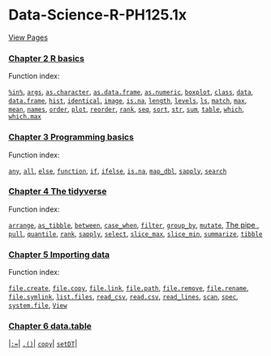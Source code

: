 # Data-Science-R-PH125.1x

[View Pages](https://biscotty666.github.io/Data-Science-R-PH125.1x/)

### [Chapter 2 R basics](docs/Pt02.html)

Function index:

<a href="docs/Pt02.html#pc-in-pc">`%in%`</a>,
<a href="docs/Pt02.html#args">`args`</a>,
<a href="docs/Pt02.html#as-character">`as.character`</a>,
<a href="docs/Pt02.html#as-data-frame">`as.data.frame`</a>,
<a href="docs/Pt02.html#as-numeric">`as.numeric`</a>,
<a href="docs/Pt02.html#boxplot">`boxplot`</a>,
<a href="docs/Pt02.html#class">`class`</a>,
<a href="docs/Pt02.html#data">`data`</a>,
<a href="docs/Pt02.html#data-frame">`data.frame`</a>,
<a href="docs/Pt02.html#hist">`hist`</a>,
<a href="docs/Pt02.html#identical">`identical`</a>,
<a href="docs/Pt02.html#image">`image`</a>,
<a href="docs/Pt02.html#is-na">`is.na`</a>,
<a href="docs/Pt02.html#length">`length`</a>,
<a href="docs/Pt02.html#levels">`levels`</a>,
<a href="docs/Pt02.html#ls">`ls`</a>,
<a href="docs/Pt02.html#match">`match`</a>,
<a href="docs/Pt02.html#max">`max`</a>,
<a href="docs/Pt02.html#mean">`mean`</a>,
<a href="docs/Pt02.html#names">`names`</a>,
<a href="docs/Pt02.html#order">`order`</a>,
<a href="docs/Pt02.html#plot">`plot`</a>,
<a href="docs/Pt02.html#reorder">`reorder`</a>,
<a href="docs/Pt02.html#rank">`rank`</a>,
<a href="docs/Pt02.html#seq">`seq`</a>,
<a href="docs/Pt02.html#sort">`sort`</a>,
<a href="docs/Pt02.html#str">`str`</a>,
<a href="docs/Pt02.html#sum">`sum`</a>,
<a href="docs/Pt02.html#table">`table`</a>,
<a href="docs/Pt02.html#which">`which`</a>,
<a href="docs/Pt02.html#which-max">`which.max`</a>

### [Chapter 3 Programming basics](docs/Pt03.html)

Function index:

<a href="docs/Pt03.html#any">`any`</a>,
<a href="docs/Pt03.html#all">`all`</a>,
<a href="docs/Pt03.html#else">`else`</a>,
<a href="docs/Pt03.html#function">`function`</a>,
<a href="docs/Pt03.html#if">`if`</a>,
<a href="docs/Pt03.html#ifelse">`ifelse`</a>,
<a href="docs/Pt03.html#is-na">`is.na`</a>,
<a href="docs/Pt03.html#map_dbl">`map_dbl`</a>,
<a href="docs/Pt03.html#sapply">`sapply`</a>,
<a href="docs/Pt03.html#search">`search`</a>

### [Chapter 4 The tidyverse](docs/Pt04.html)

Function index:

<a href="docs/Pt04#arrange">`arrange`</a>,
<a href="docs/Pt04#as_tibble">`as_tibble`</a>,
<a href="docs/Pt04#between">`between`</a>,
<a href="docs/Pt04#case_when">`case_when`</a>,
<a href="docs/Pt04#filter">`filter`</a>,
<a href="docs/Pt04#group_by">`group_by`</a>,
<a href="docs/Pt04#mutate">`mutate`</a>,
<a href="docs/Pt04#the-pipe">The pipe </a>,
<a href="docs/Pt04#pull">`pull`</a>,
<a href="docs/Pt04#quantile">`quantile`</a>,
<a href="docs/Pt04#rank">`rank`</a>,
<a href="docs/Pt04#sapply">`sapply`</a>,
<a href="docs/Pt04#select">`select`</a>,
<a href="docs/Pt04#slices">`slice_max`</a>,
<a href="docs/Pt04#slices">`slice_min`</a>,
<a href="docs/Pt04#summarize">`summarize`</a>,
<a href="docs/Pt04#tibble">`tibble`</a>


### [Chapter 5 Importing data](docs/Pt05.html)

Function index:

<a href="docs/Pt05#file-create">`file.create`</a>,
<a href="docs/Pt05#file-copy">`file.copy`</a>,
<a href="docs/Pt05#file-link">`file.link`</a>,
<a href="docs/Pt05#file-path">`file.path`</a>,
<a href="docs/Pt05#file-remove">`file.remove`</a>,
<a href="docs/Pt05#file-rename">`file.rename`</a>,
<a href="docs/Pt05#file-symlink">`file.symlink`</a>,
<a href="docs/Pt05#list-files">`list.files`</a>,
<a href="docs/Pt05#read-csv">`read_csv`</a>,
<a href="docs/Pt05#read.csv">`read.csv`</a>,
<a href="docs/Pt05#read-lines">`read_lines`</a>,
<a href="docs/Pt05#scan">`scan`</a>,
<a href="docs/Pt05#spec">`spec`</a>,
<a href="docs/Pt05#system-file">`system.file`</a>,
<a href="docs/Pt05#view">`View`</a>

### [Chapter 6 data.table](docs/Pt06.html)

|[`:=`](docs/Pt06.html#col-eq)|
[`.()`](docs/Pt06.html#dot-par)|
[`copy`](docs/Pt06.html#copy)|
[`setDT`](docs/Pt06.html#setdt)|
